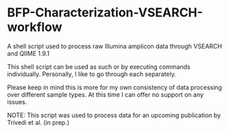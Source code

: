 # BFP-Characterization-VSEARCH-workflow
A shell script used to process raw Illumina amplicon data through VSEARCH and QIIME 1.9.1

This shell script can be used as such or by executing commands individually. Personally, I like to go through each separately.

Please keep in mind this is more for my own consistency of data processing over different sample types. At this time I can offer no support on any issues.

NOTE: This script was used to process data for an upcoming publication by Trivedi et al. (in prep.)
